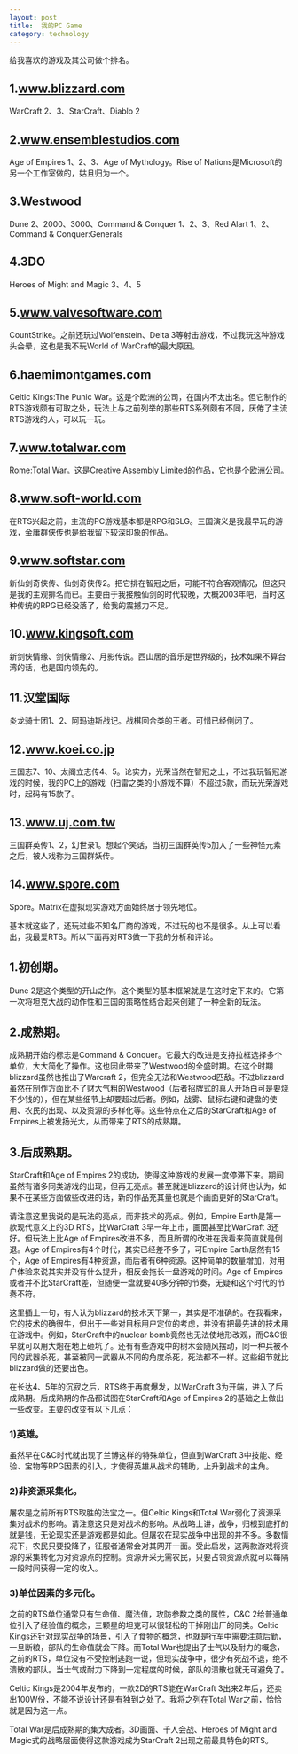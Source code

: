 ```yaml
---
layout: post
title:  我的PC Game
category: technology 
---
```


给我喜欢的游戏及其公司做个排名。

## 1.www.blizzard.com

WarCraft 2、3、StarCraft、Diablo 2

## 2.www.ensemblestudios.com

Age of Empires 1、2、3、Age of Mythology。Rise of Nations是Microsoft的另一个工作室做的，姑且归为一个。

## 3.Westwood

Dune 2、2000、3000、Command & Conquer 1、2、3、Red Alart 1、2、Command & Conquer:Generals

## 4.3DO

Heroes of Might and Magic 3、4、5

## 5.www.valvesoftware.com

CountStrike。之前还玩过Wolfenstein、Delta 3等射击游戏，不过我玩这种游戏头会晕，这也是我不玩World of WarCraft的最大原因。

## 6.haemimontgames.com

Celtic Kings:The Punic War。这是个欧洲的公司，在国内不太出名。但它制作的RTS游戏颇有可取之处，玩法上与之前列举的那些RTS系列颇有不同，厌倦了主流RTS游戏的人，可以玩一玩。

## 7.www.totalwar.com

Rome:Total War。这是Creative Assembly Limited的作品，它也是个欧洲公司。

## 8.www.soft-world.com

在RTS兴起之前，主流的PC游戏基本都是RPG和SLG。三国演义是我最早玩的游戏，金庸群侠传也是给我留下较深印象的作品。

## 9.www.softstar.com

新仙剑奇侠传、仙剑奇侠传2。把它排在智冠之后，可能不符合客观情况，但这只是我的主观排名而已。主要由于我接触仙剑的时代较晚，大概2003年吧，当时这种传统的RPG已经没落了，给我的震撼力不足。

## 10.www.kingsoft.com

新剑侠情缘、剑侠情缘2、月影传说。西山居的音乐是世界级的，技术如果不算台湾的话，也是国内领先的。

## 11.汉堂国际

炎龙骑士团1、2、阿玛迪斯战记。战棋回合类的王者。可惜已经倒闭了。

## 12.www.koei.co.jp

三国志7、10、太阁立志传4、5。论实力，光荣当然在智冠之上，不过我玩智冠游戏的时候，我的PC上的游戏（扫雷之类的小游戏不算）不超过5款，而玩光荣游戏时，起码有15款了。

## 13.www.uj.com.tw

三国群英传1、2，幻世录1。想起个笑话，当初三国群英传5加入了一些神怪元素之后，被人戏称为三国群妖传。

## 14.www.spore.com

Spore。Matrix在虚拟现实游戏方面始终居于领先地位。

基本就这些了，还玩过些不知名厂商的游戏，不过玩的也不是很多。从上可以看出，我最爱RTS。所以下面再对RTS做一下我的分析和评论。

## 1.初创期。

Dune 2是这个类型的开山之作。这个类型的基本框架就是在这时定下来的。它第一次将坦克大战的动作性和三国的策略性结合起来创建了一种全新的玩法。

## 2.成熟期。

成熟期开始的标志是Command & Conquer。它最大的改进是支持拉框选择多个单位，大大简化了操作。这也因此带来了Westwood的全盛时期。在这个时期blizzard虽然也推出了Warcraft 2，但完全无法和Westwood匹敌。不过blizzard虽然在制作方面比不了财大气粗的Westwood（后者招牌式的真人开场白可是要烧不少钱的），但在某些细节上却要超过后者。例如，战雾、鼠标右键和键盘的使用、农民的出现、以及资源的多样化等。这些特点在之后的StarCraft和Age of Empires上被发扬光大，从而带来了RTS的成熟期。

## 3.后成熟期。

StarCraft和Age of Empires 2的成功，使得这种游戏的发展一度停滞下来。期间虽然有诸多同类游戏的出现，但再无亮点。甚至就连blizzard的设计师也认为，如果不在某些方面做些改进的话，新的作品充其量也就是个画面更好的StarCraft。

请注意这里我说的是玩法的亮点，而非技术的亮点。例如，Empire Earth是第一款现代意义上的3D RTS，比WarCraft 3早一年上市，画面甚至比WarCraft 3还好。但玩法上比Age of Empires改进不多，而且所谓的改进在我看来简直就是倒退。Age of Empires有4个时代，其实已经差不多了，可Empire Earth居然有15个，Age of Empires有4种资源，而后者有6种资源。这种简单的数量增加，对用户体验来说其实并没有什么提升，相反会拖长一盘游戏的时间。Age of Empires或者并不比StarCraft差，但随便一盘就要40多分钟的节奏，无疑和这个时代的节奏不符。

这里插上一句，有人认为blizzard的技术天下第一，其实是不准确的。在我看来，它的技术的确很牛，但出于一些对目标用户定位的考虑，并没有把最先进的技术用在游戏中。例如，StarCraft中的nuclear bomb竟然也无法使地形改观，而C&C很早就可以用大炮在地上砸坑了。还有有些游戏中的树木会随风摆动，同一种兵被不同的武器杀死，甚至被同一武器从不同的角度杀死，死法都不一样。这些细节就比blizzard做的还要出色。

在长达4、5年的沉寂之后，RTS终于再度爆发，以WarCraft 3为开端，进入了后成熟期。后成熟期的作品都试图在StarCraft和Age of Empires 2的基础之上做出一些改变。主要的改变有以下几点：

### 1)英雄。

虽然早在C&C时代就出现了兰博这样的特殊单位，但直到WarCraft 3中技能、经验、宝物等RPG因素的引入，才使得英雄从战术的辅助，上升到战术的主角。

### 2)非资源采集化。

屠农是之前所有RTS取胜的法宝之一。但Celtic Kings和Total War弱化了资源采集对战术的影响。请注意这只是对战术的影响。从战略上讲，战争，归根到底打的就是钱，无论现实还是游戏都是如此。但屠农在现实战争中出现的并不多。多数情况下，农民只要投降了，征服者通常会对其网开一面。受此启发，这两款游戏将资源的采集转化为对资源点的控制。资源开采无需农民，只要占领资源点就可以每隔一段时间获得一定的收入。

### 3)单位因素的多元化。

之前的RTS单位通常只有生命值、魔法值，攻防参数之类的属性，C&C 2给普通单位引入了经验值的概念，三颗星的坦克可以很轻松的干掉刚出厂的同类。Celtic Kings还针对现实战争的场景，引入了食物的概念，也就是行军中需要注意后勤，一旦断粮，部队的生命值就会下降。而Total War也提出了士气以及耐力的概念，之前的RTS，单位没有不受控制逃跑一说，但现实战争中，很少有死战不退，绝不溃散的部队。当士气或耐力下降到一定程度的时候，部队的溃散也就无可避免了。

Celtic Kings是2004年发布的，一款2D的RTS能在WarCraft 3出来2年后，还卖出100W份，不能不说设计还是有独到之处了。我将之列在Total War之前，恰恰就是因为这一点。

Total War是后成熟期的集大成者。3D画面、千人会战、Heroes of Might and Magic式的战略层面使得这款游戏成为StarCraft 2出现之前最具特色的RTS。

